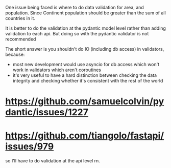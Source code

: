 One issue being faced is where to do data validation for area, and population. Since Continent population should be greater than the sum of all countries in it.

It is better to do the validation at the pydantic model level rather than adding validation to each api.
But doing so with the pydantic validator is not recommended

The short answer is you shouldn't do IO (including db access) in validators, because:

 - most new development would use asyncio for db access which won't work in validators which aren't coroutines
 - it's very useful to have a hard distinction between checking the data integrity and checking whether it's consistent with the rest of the world
 # https://github.com/samuelcolvin/pydantic/issues/1227
 # https://github.com/tiangolo/fastapi/issues/979

 so I'll have to do validation at the api level rn.